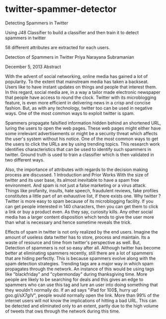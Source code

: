 twitter-spammer-detector
========================

Detecting Spammers in Twitter

Using J48 Classifier to build a classifier and then train it to detect spammers in twitter

58 different attributes are extracted for each users.

Detection of Spammers in Twitter
Priya Narayana Subramanian

December 5, 2013
Abstract

With the advent of social networking, online media has gained a lot of popularity. To the
extent that mainstream media has taken a backseat. Users like to have instant updates on things
and people that interest them. In this regard, social media are, in a way a tailor made electronic
newspaper that people have access to round the clock. Twitter with its microblogging feature, is even more efficient in delivering news in a crisp and concise fashion. But, as with any technology,
twitter too can be used in negative ways. One of the most common ways to exploit twitter is spam.

Spammers propagate falsified information hidden behind an shortened URL, luring the users to
open the web pages. These web pages might either have some irrelevant advertisements or might
be a security threat which affects the user's system without his notice. One of the most common
ways to get the users to click the URLs are by using trending topics. This research work identifies characteristics that can be used to identify such spammers in twitter. Ground truth is used to
train a classifier which is then validated in two different ways. 

Also, the importance of attributes
with regards to the decision making process are discussed.
1 Introduction and Prior Works
With the size of twitter and its user base, its almost inevitable to have a spam free environment.
And spam is not just a false marketing or a virus attack. Things like profanity, insults, hate speech,
fraudulent reviews, fake profiles constitutes a little part of an exhaustive list, if there exists one. Why
twitter ? Twitter is more easy to spam because of its microblogging facility. If you can get people
interested in 140 characters, then you can get them to click a link or buy a product even. As they
say, curiosity kills. Any other social media has a larger content disposition which tends to give the
user more than what is necessary and hence sometime reveals the trick. 


Effects of spam in twitter is
not only realized by the end users. Imagine the amount of useless data twitter has to store, process
and maintain. Its a waste of resource and time from twitter's perspective as well. But, Detection
of spammers is not so easy after all. Although twitter has become better at eliminating spammers
recently, still there are a lot of spammers that are hiding perfectly. This is because spammers evolve
along with the spam detection strategies.
Trending tags are a major way in which spam propagates through the network. An instance of this
would be using tags like "blackfriday" and "cybermonday" during thanksgiving time. More people
are likely to be searching for deals and this gives an edge to spammers who can use this tag and lure
an user into doing something that they wouldn't normally do. If an ad says "iPad for 100$, hurry up!
goo.gl/sX7gIV", people would normally open the link. More than 99% of the internet users will not
know the implications of hitting a bad URL. This can be detected and eliminated only to an extent,
partly due to the high volume of tweets that 
ows through the network during this time.